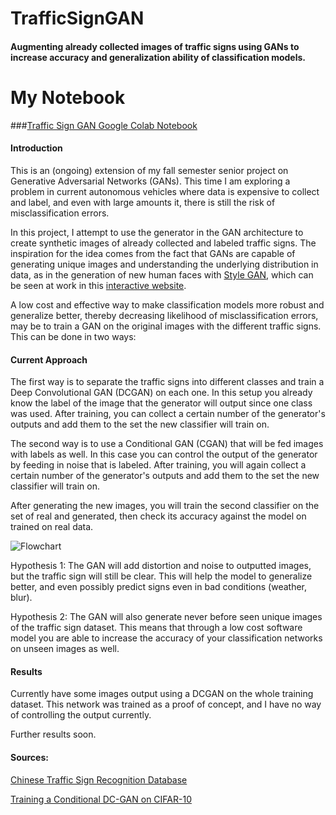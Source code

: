 # TrafficSignGAN
#### Augmenting already collected images of traffic signs using GANs to increase accuracy and generalization ability of classification models. 

# My Notebook
###[Traffic Sign GAN Google Colab Notebook](https://github.com/kah-ve/TrafficSignGAN/blob/master/TrafficSign-Conv2DGAN.ipynb) 

#### Introduction
This is an (ongoing) extension of my fall semester senior project on Generative Adversarial Networks (GANs). This time I am exploring a problem in current autonomous vehicles where data is expensive to collect and label, and even with large amounts it, there is still the risk of misclassification errors. 

In this project, I attempt to use the generator in the GAN architecture to create synthetic images of already collected and labeled traffic signs. The inspiration for the idea comes from the fact that GANs are capable of generating unique images and understanding the underlying distribution in data, as in the generation of new human faces with [Style GAN](https://arxiv.org/abs/1812.04948), which can be seen at work in this [interactive website](https://thispersondoesnotexist.com/). 

A low cost and effective way to make classification models more robust and generalize better, thereby decreasing likelihood of misclassification errors, may be to train a GAN on the original images with the different traffic signs. This can be done in two ways:

#### Current Approach

The first way is to separate the traffic signs into different classes and train a Deep Convolutional GAN (DCGAN) on each one. In this setup you already know the label of the image that the generator will output since one class was used. After training, you can collect a certain number of the generator's outputs and add them to the set the new classifier will train on.

The second way is to use a Conditional GAN (CGAN) that will be fed images with labels as well. In this case you can control the output of the generator by feeding in noise that is labeled. After training, you will again collect a certain number of the generator's outputs and add them to the set the new classifier will train on.

After generating the new images, you will train the second classifier on the set of real and generated, then check its accuracy against the model on trained on real data.

![Flowchart](https://github.com/kah-ve/MarketGAN/TrafficSignGAN/blob/master/project_flowchart.png) 

Hypothesis 1: The GAN will add distortion and noise to outputted images, but the traffic sign will still be clear. This will help the model to generalize better, and even possibly predict signs even in bad conditions (weather, blur). 

Hypothesis 2: The GAN will also generate never before seen unique images of the traffic sign dataset. This means that through a low cost software model you are able to increase the accuracy of your classification networks on unseen images as well.

#### Results

Currently have some images output using a DCGAN on the whole training dataset. This network was trained as a proof of concept, and I have no way of controlling the output currently. 

Further results soon.

#### Sources: 

[Chinese Traffic Sign Recognition Database](http://www.nlpr.ia.ac.cn/pal/trafficdata/recognition.html)

[Training a Conditional DC-GAN on CIFAR-10](https://medium.com/@utk.is.here/training-a-conditional-dc-gan-on-cifar-10-fce88395d610)
